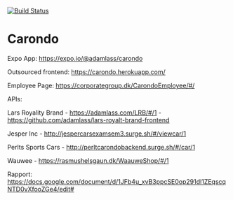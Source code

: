 [![Build Status](https://travis-ci.com/Perlten/Carondo.svg?branch=master)](https://travis-ci.com/Perlten/Carondo)

# Carondo

Expo App:
https://expo.io/@adamlass/carondo


Outsourced frontend:
https://carondo.herokuapp.com/


Employee Page:
https://corporategroup.dk/CarondoEmployee/#/


APIs:

Lars Royality Brand - https://adamlass.com/LRB/#/1 - https://github.com/adamlass/lars-royalt-brand-frontend

Jesper Inc - http://jespercarsexamsem3.surge.sh/#/viewcar/1

Perlts Sports Cars - http://perltcarondobackend.surge.sh/#/car/1

Wauwee - https://rasmushelsgaun.dk/WaauweShop/#/1


Rapport:
https://docs.google.com/document/d/1JFb4u_xvB3ppcSE0op291dl1ZEqscqNTD0vXfooZGe4/edit#
